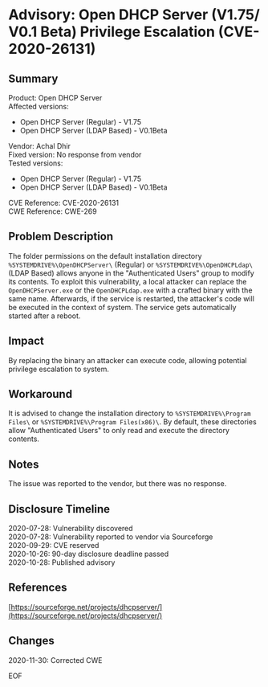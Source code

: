# Advisory: Open DHCP Server (V1.75/ V0.1 Beta) Privilege Escalation (CVE-2020-26131)


## Summary

Product: Open DHCP Server    
Affected versions:
- Open DHCP Server (Regular) - V1.75
- Open DHCP Server (LDAP Based) - V0.1Beta

Vendor: Achal Dhir  
Fixed version: No response from vendor  
Tested versions:  
- Open DHCP Server (Regular) - V1.75  
- Open DHCP Server (LDAP Based) - V0.1Beta  

CVE Reference: CVE-2020-26131  
CWE Reference: CWE-269  


## Problem Description

The folder permissions on the default installation directory  ```%SYSTEMDRIVE%\OpenDHCPServer\``` (Regular) or  ```%SYSTEMDRIVE%\OpenDHCPLdap\``` (LDAP Based) allows anyone in the "Authenticated Users" group to modify its contents. To exploit this vulnerability, a local attacker can replace the ```OpenDHCPServer.exe``` or the ```OpenDHCPLdap.exe``` with a crafted binary with the same name. Afterwards, if the service is restarted, the attacker's code will be executed in the context of system. The service gets automatically started after a reboot.


## Impact

By replacing the binary an attacker can execute code, allowing potential privilege escalation to system.


## Workaround

It is advised to change the installation directory to ```%SYSTEMDRIVE%\Program Files\``` or ```%SYSTEMDRIVE%\Program Files(x86)\```. By default, these directories allow "Authenticated Users" to only read and execute the directory contents.


## Notes

The issue was reported to the vendor, but there was no response.  


## Disclosure Timeline

2020-07-28: Vulnerability discovered  
2020-07-28: Vulnerability reported to vendor via Sourceforge  
2020-09-29: CVE reserved  
2020-10-26: 90-day disclosure deadline passed  
2020-10-28: Published advisory  


## References
[https://sourceforge.net/projects/dhcpserver/](https://sourceforge.net/projects/dhcpserver/)  


## Changes
2020-11-30: Corrected CWE  


EOF
